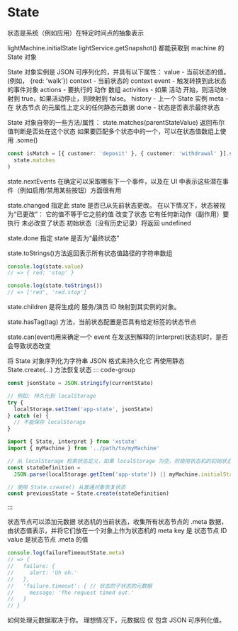 # State

状态是系统（例如应用）在特定时间点的抽象表示

lightMachine.initialState
lightService.getSnapshot() 都能获取到 machine 的 State 对象

State 对象实例是 JSON 可序列化的，并具有以下属性：
value - 当前状态的值。(例如， {red: 'walk'})
context - 当前状态的 context
event - 触发转换到此状态的事件对象
actions - 要执行的 动作 数组
activities - 如果 活动 开始，则活动映射到 true，如果活动停止，则映射到 false。
history - 上一个 State 实例
meta - 在 状态节点 的元属性上定义的任何静态元数据
done - 状态是否表示最终状态

State 对象自带的一些方法/属性：
state.matches(parentStateValue) 返回布尔值判断是否处在这个状态
如果要匹配多个状态中的一个，可以在状态值数组上使用 .some()

```ts
const isMatch = [{ customer: 'deposit' }, { customer: 'withdrawal' }].some(
  state.matches
)
```

state.nextEvents 在确定可以采取哪些下一个事件，以及在 UI 中表示这些潜在事件（例如启用/禁用某些按钮）方面很有用

state.changed 指定此 state 是否已从先前状态更改。 在以下情况下，状态被视为“已更改”：
它的值不等于它之前的值 改变了状态
它有任何新动作（副作用）要执行 未必改变了状态
初始状态（没有历史记录）将返回 undefined

state.done 指定 state 是否为“最终状态”

state.toStrings()方法返回表示所有状态值路径的字符串数组

```ts
console.log(state.value)
// => { red: 'stop' }

console.log(state.toStrings())
// => ['red', 'red.stop']
```

state.children 是将生成的 服务/演员 ID 映射到其实例的对象。 <!-- TODO -->

state.hasTag(tag) 方法，当前状态配置是否具有给定标签的状态节点

state.can(event)用来确定一个 event 在发送到解释的(interpret)状态机时，是否会导致状态改变

将 State 对象序列化为字符串 JSON 格式来持久化它
再使用静态 State.create(...) 方法恢复状态
::: code-group

```ts [stringify]
const jsonState = JSON.stringify(currentState)

// 例如: 持久化到 localStorage
try {
  localStorage.setItem('app-state', jsonState)
} catch (e) {
  // 不能保存 localStorage
}
```

```ts [parse]
import { State, interpret } from 'xstate'
import { myMachine } from '../path/to/myMachine'

// 从 localStorage 检索状态定义，如果 localStorage 为空，则使用状态机的初始状态
const stateDefinition =
  JSON.parse(localStorage.getItem('app-state')) || myMachine.initialState

// 使用 State.create() 从普通对象恢复状态
const previousState = State.create(stateDefinition)
```

:::

状态节点可以添加元数据
状态机的当前状态，收集所有状态节点的 .meta 数据，由状态值表示，并将它们放在一个对象上作为状态机的 meta
key 是 状态节点 ID
value 是状态节点 .meta 的值

```ts
console.log(failureTimeoutState.meta)
// => {
//   failure: {
//     alert: 'Uh oh.'
//   },
//   'failure.timeout': { // 状态的子状态的元数据
//     message: 'The request timed out.'
//   }
// }
```

如何处理元数据取决于你。 理想情况下，元数据应 仅 包含 JSON 可序列化值。
